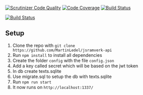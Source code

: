 [![Scrutinizer Code Quality](https://scrutinizer-ci.com/g/MartinLedel/jsramverk-api/badges/quality-score.png?b=master)](https://scrutinizer-ci.com/g/MartinLedel/jsramverk-api/?branch=master)
[![Code Coverage](https://scrutinizer-ci.com/g/MartinLedel/jsramverk-api/badges/coverage.png?b=master)](https://scrutinizer-ci.com/g/MartinLedel/jsramverk-api/?branch=master)
[![Build Status](https://scrutinizer-ci.com/g/MartinLedel/jsramverk-api/badges/build.png?b=master)](https://scrutinizer-ci.com/g/MartinLedel/jsramverk-api/build-status/master)

[![Build Status](https://travis-ci.org/MartinLedel/jsramverk-api.svg?branch=master)](https://travis-ci.org/MartinLedel/jsramverk-api)

## Setup

1. Clone the repo with `git clone https://github.com/MartinLedel/jsramverk-api`
2. Run `npm install` to install all dependencies
3. Create the folder `config` with the file `config.json`
4. Add a key called secret which will be based on the jwt token
5. In db create texts.sqlite
6. Use migrate.sql to setup the db with texts.sqlite
7. Run `npm run start`
8. It now runs on `http://localhost:1337/`
